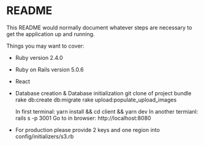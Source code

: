 # README

This README would normally document whatever steps are necessary to get the
application up and running.

Things you may want to cover:

* Ruby version
  2.4.0
* Ruby on Rails version
  5.0.6
* React

* Database creation & Database initialization
  git clone of project
  bundle
  rake db:create db:migrate 
  rake upload:populate_upload_images

  In first terminal: yarn install && cd client && yarn dev
  In another termianl: rails s -p 3001
  Go to in browser: http://localhost:8080

* For production please provide 2 keys and one region into config/initializers/s3.rb
